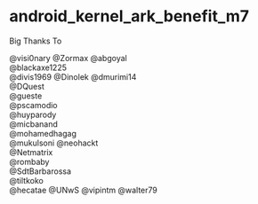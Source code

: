 # android_kernel_ark_benefit_m7

Big Thanks To

@visi0nary
@Zormax
@abgoyal  
@blackaxe1225  
@divis1969 
@Dinolek 
@dmurimi14  
@DQuest  
@gueste  
@pscamodio  
@huyparody  
@micbanand  
@mohamedhagag  
@mukulsoni 
@neohackt  
@Netmatrix  
@rombaby  
@SdtBarbarossa  
@tiltkoko  
@hecatae 
@UNwS 
@vipintm
@walter79


